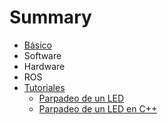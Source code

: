 # Summary

* [Básico](basics/README.md)
* Software
* Hardware
* ROS
* [Tutoriales](Tutorials.md)
    * [Parpadeo de un LED](Blink.md)
    * [Parpadeo de un LED en C++](Blink2.md)

